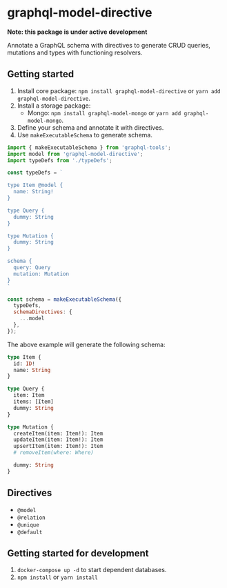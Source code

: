 # graphql-model-directive

**Note: this package is under active development**

Annotate a GraphQL schema with directives to generate CRUD queries, mutations and types with functioning resolvers.

## Getting started

1. Install core package: `npm install graphql-model-directive` or `yarn add graphql-model-directive`.
2. Install a storage package:
    - Mongo: `npm install graphql-model-mongo` or `yarn add graphql-model-mongo`.
3. Define your schema and annotate it with directives.
4. Use `makeExecutableSchema` to generate schema.

```javascript
import { makeExecutableSchema } from 'graphql-tools';
import model from 'graphql-model-directive';
import typeDefs from './typeDefs';

const typeDefs = `

type Item @model {
  name: String!
}

type Query {
  dummy: String
}

type Mutation {
  dummy: String
}

schema {
  query: Query
  mutation: Mutation
}
`

const schema = makeExecutableSchema({
  typeDefs,
  schemaDirectives: {
    ...model
  },
});
```

The above example will generate the following schema:

```graphql
type Item {
  id: ID!
  name: String
}

type Query {
  item: Item
  items: [Item]
  dummy: String
}

type Mutation {
  createItem(item: Item!): Item
  updateItem(item: Item!): Item
  upsertItem(item: Item!): Item
  # removeItem(where: Where)

  dummy: String
}
```


## Directives

- `@model`
- `@relation`
- `@unique`
- `@default`

## Getting started for development

1. `docker-compose up -d` to start dependent databases.
1. `npm install` or `yarn install`
